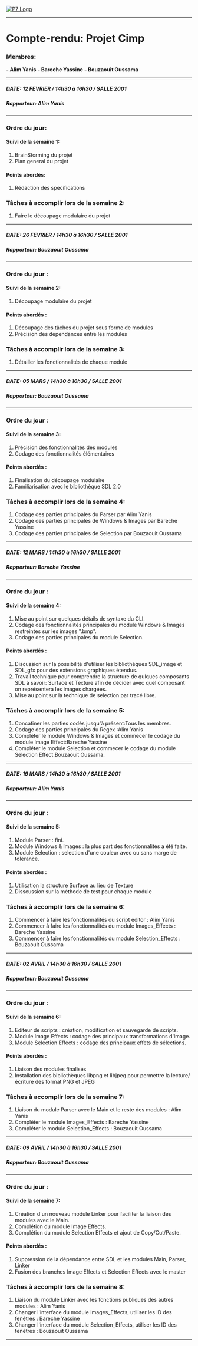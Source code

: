 [![P7 Logo](http://www.ciup.fr/wp-content/uploads/2013/10/Universit%C3%A9-Paris-Diderot.jpg "P7 Logo")](http://www.ciup.fr/wp-content/uploads/2013/10/Universit%C3%A9-Paris-Diderot.jpg "P7 Logo")

------------


# Compte-rendu: Projet Cimp
### Membres:  
**- Alim Yanis**
**- Bareche Yassine**
**- Bouzaouit Oussama**

------------


##### DATE: 12 FEVRIER / 14h30 à 16h30 / SALLE 2001
##### Rapporteur: Alim Yanis

------------


### Ordre du jour:
#### Suivi de la semaine 1: 
1. BrainStorming du projet
2. Plan general du projet

#### Points abordés: 
1. Rédaction des specifications

### Tâches à accomplir lors de la semaine 2:
1. Faire le découpage modulaire du projet




------------


##### DATE: 26 FEVRIER / 14h30 à 16h30 / SALLE 2001
##### Rapporteur: Bouzaouit Oussama

------------


### Ordre du jour :
#### Suivi de la semaine 2: 
1. Découpage modulaire du projet

#### Points abordés  : 
1. Découpage des tâches du projet sous forme de modules
2. Précision des dépendances entre les modules

### Tâches à accomplir lors de la semaine 3:
1. Détailler les fonctionnalités de chaque module




------------


##### DATE: 05 MARS / 14h30 à 16h30 / SALLE 2001
##### Rapporteur: Bouzaouit Oussama

------------


### Ordre du jour :
#### Suivi de la semaine 3:
1. Précision des fonctionnalités des modules
2. Codage des fonctionnalités élémentaires

#### Points abordés  : 
1. Finalisation du découpage modulaire
2. Familiarisation avec le bibliothèque SDL 2.0

### Tâches à accomplir lors de la semaine 4:
1. Codage des parties principales du Parser par Alim Yanis
2. Codage des parties principales de Windows & Images par Bareche Yassine
3. Codage des parties principales de Selection par Bouzaouit Oussama




------------


##### DATE: 12 MARS / 14h30 à 16h30 / SALLE 2001
##### Rapporteur: Bareche Yassine

------------


### Ordre du jour :
#### Suivi de la semaine 4:
1. Mise au point sur quelques détails de syntaxe du CLI.
2. Codage des fonctionnalités principales du module Windows & Images restreintes sur les images ".bmp".
3. Codage des parties principales du module Selection.

#### Points abordés  : 
1. Discussion sur la possibilité d'utiliser les bibliothèques SDL_image et SDL_gfx pour des extensions graphiques étendus.
2. Travail technique pour comprendre la structure de qulques composants SDL à savoir: Surface et Texture afin de décider avec quel composant on représentera les images chargées.
3. Mise au point sur la technique de selection par tracé libre.

### Tâches à accomplir lors de la semaine 5:
1. Concatiner les parties codés jusqu'à présent:Tous les membres.
2. Codage des parties principales du Regex :Alim Yanis
3. Compléter le module Windows & Images et commecer le codage du module Image Effect:Bareche Yassine
4. Compléter le module Selection et commecer le codage du module Selection 
Effect:Bouzaouit Oussama.




------------


##### DATE: 19 MARS / 14h30 à 16h30 / SALLE 2001
##### Rapporteur: Alim Yanis

------------


### Ordre du jour :
#### Suivi de la semaine 5:
1. Module Parser : fini. 
2. Module Windows & Images : la plus part des fonctionnalités a été faite.
3. Module Selection : selection d'une couleur avec ou sans marge de tolerance.

#### Points abordés  : 
1. Utilisation la structure Surface au lieu de Texture
2. Disscussion sur la méthode de test pour chaque module

### Tâches à accomplir lors de la semaine 6:
1. Commencer à faire les fonctionnalités du script editor : Alim Yanis
2. Commencer à faire les fonctionnalités du module Images_Effects : Bareche Yassine
3. Commencer à faire les fonctionnalités du module Selection_Effects : Bouzaouit Oussama




------------


##### DATE: 02 AVRIL / 14h30 à 16h30 / SALLE 2001
##### Rapporteur: Bouzaouit Oussama

------------


### Ordre du jour :
#### Suivi de la semaine 6:
1. Editeur de scripts : création, modification et sauvegarde de scripts.
2. Module Image Effects : codage des principaux transformations d'image.
3. Module Selection Effects : codage des principaux effets de sélections.

#### Points abordés  : 
1. Liaison des modules finalisés
2. Installation des bibliothèques libpng et libjpeg pour permettre la lecture/écriture des format PNG et JPEG

### Tâches à accomplir lors de la semaine 7:
1. Liaison du module Parser avec le Main et le reste des modules : Alim Yanis
2. Compléter le module Images_Effects : Bareche Yassine
3. Compléter le module Selection_Effects : Bouzaouit Oussama




------------


##### DATE: 09 AVRIL / 14h30 à 16h30 / SALLE 2001
##### Rapporteur: Bouzaouit Oussama

------------


### Ordre du jour :
#### Suivi de la semaine 7:
1. Création d'un nouveau module Linker pour faciliter la liaison des modules avec le Main.
2. Complétion du module Image Effects.
3. Complétion du module Selection Effects et ajout de Copy/Cut/Paste.

#### Points abordés  : 
1. Suppression de la dépendance entre SDL et les modules Main, Parser, Linker
2. Fusion des branches Image Effects et Selection Effects avec le master

### Tâches à accomplir lors de la semaine 8:
1. Liaison du module Linker avec les fonctions publiques des autres modules : Alim Yanis
2. Changer l'interface du module Images_Effects, utiliser les ID des fenêtres : Bareche Yassine
3. Changer l'interface du module Selection_Effects, utiliser les ID des fenêtres : Bouzaouit Oussama

------------